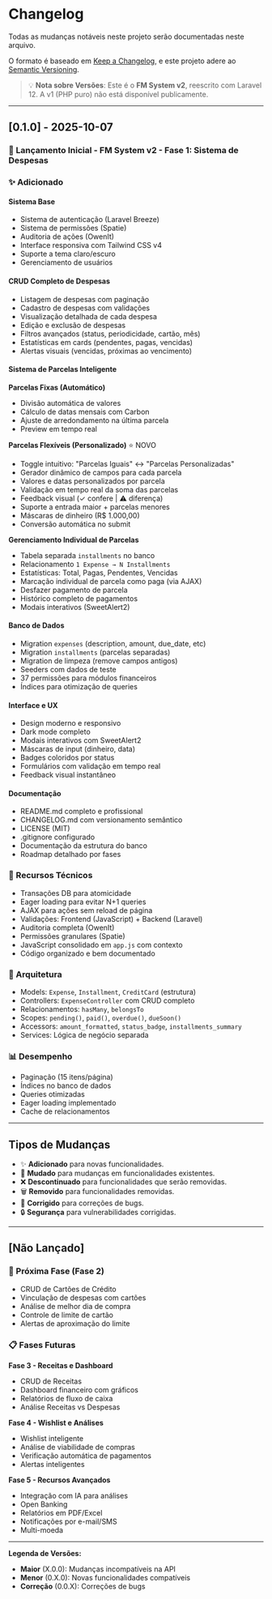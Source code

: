 # Changelog

Todas as mudanças notáveis neste projeto serão documentadas neste arquivo.

O formato é baseado em [Keep a Changelog](https://keepachangelog.com/pt-BR/1.0.0/),
e este projeto adere ao [Semantic Versioning](https://semver.org/lang/pt-BR/).

> 💡 **Nota sobre Versões**: Este é o **FM System v2**, reescrito com Laravel 12. A v1 (PHP puro) não está disponível publicamente.

---

## [0.1.0] - 2025-10-07

### 🎉 Lançamento Inicial - FM System v2 - Fase 1: Sistema de Despesas

### ✨ Adicionado

#### Sistema Base
- Sistema de autenticação (Laravel Breeze)
- Sistema de permissões (Spatie)
- Auditoria de ações (OwenIt)
- Interface responsiva com Tailwind CSS v4
- Suporte a tema claro/escuro
- Gerenciamento de usuários

#### CRUD Completo de Despesas
- Listagem de despesas com paginação
- Cadastro de despesas com validações
- Visualização detalhada de cada despesa
- Edição e exclusão de despesas
- Filtros avançados (status, periodicidade, cartão, mês)
- Estatísticas em cards (pendentes, pagas, vencidas)
- Alertas visuais (vencidas, próximas ao vencimento)

#### Sistema de Parcelas Inteligente
**Parcelas Fixas (Automático)**
- Divisão automática de valores
- Cálculo de datas mensais com Carbon
- Ajuste de arredondamento na última parcela
- Preview em tempo real

**Parcelas Flexíveis (Personalizado)** ⭐ NOVO
- Toggle intuitivo: "Parcelas Iguais" ↔ "Parcelas Personalizadas"
- Gerador dinâmico de campos para cada parcela
- Valores e datas personalizados por parcela
- Validação em tempo real da soma das parcelas
- Feedback visual (✓ confere | ⚠ diferença)
- Suporte a entrada maior + parcelas menores
- Máscaras de dinheiro (R$ 1.000,00)
- Conversão automática no submit

**Gerenciamento Individual de Parcelas**
- Tabela separada `installments` no banco
- Relacionamento `1 Expense → N Installments`
- Estatísticas: Total, Pagas, Pendentes, Vencidas
- Marcação individual de parcela como paga (via AJAX)
- Desfazer pagamento de parcela
- Histórico completo de pagamentos
- Modais interativos (SweetAlert2)

#### Banco de Dados
- Migration `expenses` (description, amount, due_date, etc)
- Migration `installments` (parcelas separadas)
- Migration de limpeza (remove campos antigos)
- Seeders com dados de teste
- 37 permissões para módulos financeiros
- Índices para otimização de queries

#### Interface e UX
- Design moderno e responsivo
- Dark mode completo
- Modais interativos com SweetAlert2
- Máscaras de input (dinheiro, data)
- Badges coloridos por status
- Formulários com validação em tempo real
- Feedback visual instantâneo

#### Documentação
- README.md completo e profissional
- CHANGELOG.md com versionamento semântico
- LICENSE (MIT)
- .gitignore configurado
- Documentação da estrutura do banco
- Roadmap detalhado por fases

### 🔧 Recursos Técnicos
- Transações DB para atomicidade
- Eager loading para evitar N+1 queries
- AJAX para ações sem reload de página
- Validações: Frontend (JavaScript) + Backend (Laravel)
- Auditoria completa (OwenIt)
- Permissões granulares (Spatie)
- JavaScript consolidado em `app.js` com contexto
- Código organizado e bem documentado

### 🎯 Arquitetura
- Models: `Expense`, `Installment`, `CreditCard` (estrutura)
- Controllers: `ExpenseController` com CRUD completo
- Relacionamentos: `hasMany`, `belongsTo`
- Scopes: `pending()`, `paid()`, `overdue()`, `dueSoon()`
- Accessors: `amount_formatted`, `status_badge`, `installments_summary`
- Services: Lógica de negócio separada

### 📊 Desempenho
- Paginação (15 itens/página)
- Índices no banco de dados
- Queries otimizadas
- Eager loading implementado
- Cache de relacionamentos

---

## Tipos de Mudanças

- ✨ **Adicionado** para novas funcionalidades.
- 🔄 **Mudado** para mudanças em funcionalidades existentes.
- ❌ **Descontinuado** para funcionalidades que serão removidas.
- 🗑️ **Removido** para funcionalidades removidas.
- 🐛 **Corrigido** para correções de bugs.
- 🔒 **Segurança** para vulnerabilidades corrigidas.

---

## [Não Lançado]

### 🚧 Próxima Fase (Fase 2)
- CRUD de Cartões de Crédito
- Vinculação de despesas com cartões
- Análise de melhor dia de compra
- Controle de limite de cartão
- Alertas de aproximação do limite

### 📋 Fases Futuras

**Fase 3 - Receitas e Dashboard**
- CRUD de Receitas
- Dashboard financeiro com gráficos
- Relatórios de fluxo de caixa
- Análise Receitas vs Despesas

**Fase 4 - Wishlist e Análises**
- Wishlist inteligente
- Análise de viabilidade de compras
- Verificação automática de pagamentos
- Alertas inteligentes

**Fase 5 - Recursos Avançados**
- Integração com IA para análises
- Open Banking
- Relatórios em PDF/Excel
- Notificações por e-mail/SMS
- Multi-moeda

---

**Legenda de Versões:**
- **Maior** (X.0.0): Mudanças incompatíveis na API
- **Menor** (0.X.0): Novas funcionalidades compatíveis
- **Correção** (0.0.X): Correções de bugs

